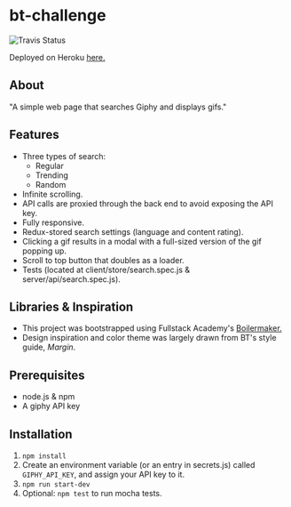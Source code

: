 # bt-challenge
![Travis Status](https://travis-ci.org/pfgallagher/bt-challenge.svg?branch=master)

Deployed on Heroku [here.](http://bt-challenge.herokuapp.com/)

## About
"A simple web page that searches Giphy and displays gifs."

## Features
* Three types of search:
  * Regular
  * Trending
  * Random
* Infinite scrolling.
* API calls are proxied through the back end to avoid exposing the API key.
* Fully responsive.
* Redux-stored search settings (language and content rating).
* Clicking a gif results in a modal with a full-sized version of the gif popping up.
* Scroll to top button that doubles as a loader.
* Tests (located at client/store/search.spec.js & server/api/search.spec.js).

## Libraries & Inspiration
* This project was bootstrapped using Fullstack Academy's [Boilermaker.](https://github.com/FullstackAcademy/boilermaker)
* Design inspiration and color theme was largely drawn from BT's style guide, _Margin_.

## Prerequisites
* node.js & npm
* A giphy API key

## Installation
1. `npm install`
2. Create an environment variable (or an entry in secrets.js) called `GIPHY_API_KEY`, and assign your API key to it.
3. `npm run start-dev`
4. Optional: `npm test` to run mocha tests.
